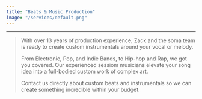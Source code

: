 ```yaml
---
title: "Beats & Music Production"
image: "/services/default.png"
---
```


- - -

>
>With over 13 years of production experience, Zack and the soma team is ready to create custom instrumentals around your vocal or melody.
>
>From Electronic, Pop, and Indie Bands, to Hip-hop and Rap, we got you covered. Our experienced sessiom musicians elevate your song idea into a full-bodied custom work of complex art.
>
>Contact us directly about custom beats and instrumentals so we can create something incredible within your budget.
>